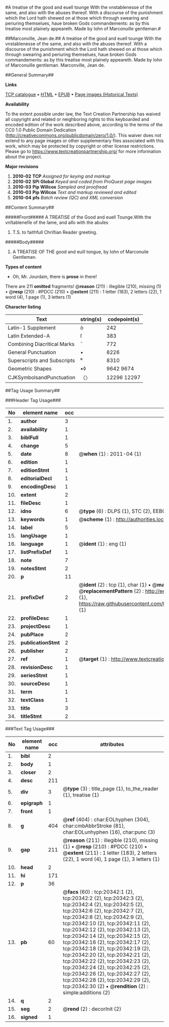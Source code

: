 #A treatise of the good and euell tounge With the vnstablenesse of the same, and also with the abuses thereof. With a discourse of the punishment which the Lord hath shewed on al those which through swearing and periuring themselues, haue broken Gods commandements: as by this treatise most plainely appeareth. Made by Iohn of Marconuille gentleman.#

##Marconville, Jean de.##
A treatise of the good and euell tounge With the vnstablenesse of the same, and also with the abuses thereof. With a discourse of the punishment which the Lord hath shewed on al those which through swearing and periuring themselues, haue broken Gods commandements: as by this treatise most plainely appeareth. Made by Iohn of Marconuille gentleman.
Marconville, Jean de.

##General Summary##

**Links**

[TCP catalogue](http://www.ota.ox.ac.uk/tcp/)  • 
[HTML](http://tei.it.ox.ac.uk/tcp/Texts-HTML/free/A06/A06881.html)  • 
[EPUB](http://tei.it.ox.ac.uk/tcp/Texts-EPUB/free/A06/A06881.epub) • 
[Page images (Historical Texts)](https://historicaltexts.jisc.ac.uk/eebo-99854887e)

**Availability**

To the extent possible under law, the Text Creation Partnership has waived all copyright and related or neighboring rights to this keyboarded and encoded edition of the work described above, according to the terms of the CC0 1.0 Public Domain Dedication (http://creativecommons.org/publicdomain/zero/1.0/). This waiver does not extend to any page images or other supplementary files associated with this work, which may be protected by copyright or other license restrictions. Please go to https://www.textcreationpartnership.org/ for more information about the project.

**Major revisions**

1. __2010-02__ __TCP__ *Assigned for keying and markup*
1. __2010-02__ __SPi Global__ *Keyed and coded from ProQuest page images*
1. __2010-03__ __Pip Willcox__ *Sampled and proofread*
1. __2010-03__ __Pip Willcox__ *Text and markup reviewed and edited*
1. __2010-04__ __pfs__ *Batch review (QC) and XML conversion*

##Content Summary##

#####Front#####
A TREATISE of the Good and euell Tounge.With the vnſtableneſſe of the ſame, and alſo with the abuſes
1. T.S. to faithfull Chriſtian Reader greeting.

#####Body#####

1. A TREATISE OF THE good and euill tongue, by Iohn of Marconuile Gentleman.

**Types of content**

  * Oh, Mr. Jourdain, there is **prose** in there!

There are 211 **omitted** fragments! 
 @__reason__ (211) : illegible (210), missing (1)  •  @__resp__ (210) : #PDCC (210)  •  @__extent__ (211) : 1 letter (183), 2 letters (22), 1 word (4), 1 page (1), 3 letters (1)

**Character listing**


|Text|string(s)|codepoint(s)|
|---|---|---|
|Latin-1 Supplement|ò|242|
|Latin Extended-A|ſ|383|
|Combining             Diacritical Marks|̄|772|
|General Punctuation|•|8226|
|Superscripts             and Subscripts|⁶|8310|
|Geometric Shapes|▪◊|9642 9674|
|CJKSymbolsandPunctuation|〈〉|12296 12297|

##Tag Usage Summary##

###Header Tag Usage###

|No|element name|occ|attributes|
|---|---|---|---|
|1.|__author__|3||
|2.|__availability__|1||
|3.|__biblFull__|1||
|4.|__change__|5||
|5.|__date__|8| @__when__ (1) : 2011-04 (1)|
|6.|__edition__|1||
|7.|__editionStmt__|1||
|8.|__editorialDecl__|1||
|9.|__encodingDesc__|1||
|10.|__extent__|2||
|11.|__fileDesc__|1||
|12.|__idno__|6| @__type__ (6) : DLPS (1), STC (2), EEBO-CITATION (1), PROQUEST (1), VID (1)|
|13.|__keywords__|1| @__scheme__ (1) : http://authorities.loc.gov/ (1)|
|14.|__label__|5||
|15.|__langUsage__|1||
|16.|__language__|1| @__ident__ (1) : eng (1)|
|17.|__listPrefixDef__|1||
|18.|__note__|7||
|19.|__notesStmt__|2||
|20.|__p__|11||
|21.|__prefixDef__|2| @__ident__ (2) : tcp (1), char (1)  •  @__matchPattern__ (2) : ([0-9\-]+):([0-9IVX]+) (1), (.+) (1)  •  @__replacementPattern__ (2) : http://eebo.chadwyck.com/downloadtiff?vid=$1&page=$2 (1), https://raw.githubusercontent.com/textcreationpartnership/Texts/master/tcpchars.xml#$1 (1)|
|22.|__profileDesc__|1||
|23.|__projectDesc__|1||
|24.|__pubPlace__|2||
|25.|__publicationStmt__|2||
|26.|__publisher__|2||
|27.|__ref__|1| @__target__ (1) : http://www.textcreationpartnership.org/docs/. (1)|
|28.|__revisionDesc__|1||
|29.|__seriesStmt__|1||
|30.|__sourceDesc__|1||
|31.|__term__|1||
|32.|__textClass__|1||
|33.|__title__|3||
|34.|__titleStmt__|2||


###Text Tag Usage###

|No|element name|occ|attributes|
|---|---|---|---|
|1.|__bibl__|2||
|2.|__body__|1||
|3.|__closer__|2||
|4.|__desc__|211||
|5.|__div__|3| @__type__ (3) : title_page (1), to_the_reader (1), treatise (1)|
|6.|__epigraph__|1||
|7.|__front__|1||
|8.|__g__|404| @__ref__ (404) : char:EOLhyphen (304), char:cmbAbbrStroke (81), char:EOLunhyphen (16), char:punc (3)|
|9.|__gap__|211| @__reason__ (211) : illegible (210), missing (1)  •  @__resp__ (210) : #PDCC (210)  •  @__extent__ (211) : 1 letter (183), 2 letters (22), 1 word (4), 1 page (1), 3 letters (1)|
|10.|__head__|2||
|11.|__hi__|171||
|12.|__p__|36||
|13.|__pb__|60| @__facs__ (60) : tcp:20342:1 (2), tcp:20342:2 (2), tcp:20342:3 (2), tcp:20342:4 (2), tcp:20342:5 (2), tcp:20342:6 (2), tcp:20342:7 (2), tcp:20342:8 (2), tcp:20342:9 (2), tcp:20342:10 (2), tcp:20342:11 (2), tcp:20342:12 (2), tcp:20342:13 (2), tcp:20342:14 (2), tcp:20342:15 (2), tcp:20342:16 (2), tcp:20342:17 (2), tcp:20342:18 (2), tcp:20342:19 (2), tcp:20342:20 (2), tcp:20342:21 (2), tcp:20342:22 (2), tcp:20342:23 (2), tcp:20342:24 (2), tcp:20342:25 (2), tcp:20342:26 (2), tcp:20342:27 (2), tcp:20342:28 (2), tcp:20342:29 (2), tcp:20342:30 (2)  •  @__rendition__ (2) : simple:additions (2)|
|14.|__q__|2||
|15.|__seg__|2| @__rend__ (2) : decorInit (2)|
|16.|__signed__|1||
